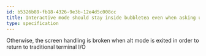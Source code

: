 ```yaml
---
id: b5326b89-fb18-4326-9e3b-12e4d5c008cc
title: Interactive mode should stay inside bubbletea even when asking user to input text
type: specification
---
```


Otherwise, the screen handling is broken when alt mode is exited in order to return to traditional terminal I/O
